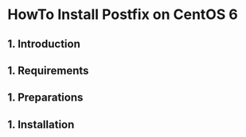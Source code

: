 # HowTo Install Postfix on CentOS 6

## 1. Introduction


## 1. Requirements


## 1. Preparations


## 1. Installation



